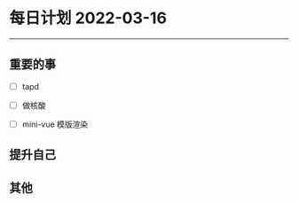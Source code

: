 #  每日计划 2022-03-16
---
## 重要的事
- [ ]  tapd
- [ ]  做核酸
- [ ]  mini-vue 模版渲染



## 提升自己

  



## 其他








